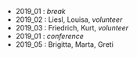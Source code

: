 + 2019_01 : _break_
+ 2019_02 : Liesl, Louisa, _volunteer_
+ 2019_03 : Friedrich, Kurt, _volunteer_
+ 2019_01 : _conference_
+ 2019_05 : Brigitta, Marta, Greti

